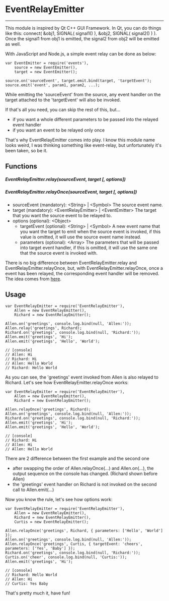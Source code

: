 EventRelayEmitter
====================
---

This module is inspired by Qt C++ GUI Framework. In Qt, you can do things like this: connect( &obj1, SIGNAL( signal1() ), &obj2, SIGNAL( signal2() ) ). Once the signal1 from obj1 is emitted, the signal2 from obj2 will be emitted as well.

With JavaScript and Node.js, a simple event relay can be done as below:

```
var EventEmitter = require('events'),
    source = new EventEmitter(),
    target = new EventEmitter();

source.on('sourceEvent', target.emit.bind(target, 'targetEvent');
source.emit('event', param1, param2, ...);
```
While emitting the 'sourceEvent' from the source, any event handler on the target attached to the 'targetEvent' will also be invoked.

If that's all you need, you can skip the rest of this, but...
+ if you want a whole different parameters to be passed into the relayed event handler
+ if you want an event to be relayed only once

That's why EventRelayEmitter comes into play. I know this module name looks weird, I was thinking something like event-relay, but unfortunately it's been taken, so be it.

## Functions
##### EventRelayEmitter.relay(sourceEvent, target [, options])
##### EventRelayEmitter.relayOnce(sourceEvent, target [, options])
+ sourceEvent (mandatory): &lt;String&gt; | &lt;Symbol&gt; The source event name.
+ target (mandatory): &lt;EventRelayEmitter&gt; | &lt;EventEmitter&gt; The target that you want the source event to be relayed to.
+ options (optional): &lt;Object&gt;
  + targetEvent (optional): &lt;String&gt; | &lt;Symbol&gt; A new event name that you want the target to emit when the source event is invoked, if this value is omitted, it will use the source event name instead.
  + parameters (optional): &lt;Array&gt; The parameters that will be passed into target event handler, if this is omitted, it will use the same one that the source event is invoked with.

There is no big difference between EventRelayEmitter.relay and EventRelayEmitter.relayOnce, but, with EventRelayEmitter.relayOnce, once a event has been relayed, the corresponding event handler will be removed. The idea comes from [here](https://nodejs.org/api/events.html#events_emitter_once_eventname_listener).

## Usage
```
var EventRelayEmitter = require('EventRelayEmitter'),
	Allen = new EventRelayEmitter(),
	Richard = new EventRelayEmitter();

Allen.on('greetings', console.log.bind(null, 'Allen:'));
Allen.relay('greetings', Richard);
Richard.on('greetings', console.log.bind(null, 'Richard:'));
Allen.emit('greetings', 'Hi');
Allen.emit('greetings', 'Hello', 'World');

// [console]
// Allen: Hi
// Richard: Hi
// Allen: Hello World
// Richard: Hello World
```
As you can see, the 'greetings' event invoked from Allen is also relayed to Richard. Let's see how EventRelayEmitter.relayOnce works:

```
var EventRelayEmitter = require('EventRelayEmitter'),
	Allen = new EventRelayEmitter(),
	Richard = new EventRelayEmitter();

Allen.relayOnce('greetings', Richard);
Allen.on('greetings', console.log.bind(null, 'Allen:'));
Richard.on('greetings', console.log.bind(null, 'Richard:'));
Allen.emit('greetings', 'Hi');
Allen.emit('greetings', 'Hello', 'World');

// [console]
// Richard: Hi
// Allen: Hi
// Allen: Hello World
```
There are 2 difference between the first example and the second one
+ after swapping the order of Allen.relayOnce(...) and Allen.on(...), the output sequence on the console has changed. (Richard shown before Allen)
+ the 'greetings' event handler on Richard is not invoked on the second call to Allen.emit(...) 

Now you know the rule, let's see how options work:
```
var EventRelayEmitter = require('EventRelayEmitter'),
	Allen = new EventRelayEmitter(),
	Richard = new EventRelayEmitter(),
	Curtis = new EventRelayEmitter();

Allen.relayOnce('greetings', Richard, { parameters: ['Hello', 'World'] });
Allen.on('greetings', console.log.bind(null, 'Allen:'));
Allen.relayOnce('greetings', Curtis, { targetEvent: 'cheers', parameters: ['Yes', 'Baby'] });
Richard.on('greetings', console.log.bind(null, 'Richard:'));
Curtis.on('cheer', console.log.bind(null, 'Curtis:'));
Allen.emit('greetings', 'Hi');

// [console]
// Richard: Hello World
// Allen: Hi
// Curtis: Yes Baby
```
That's pretty much it, have fun!
